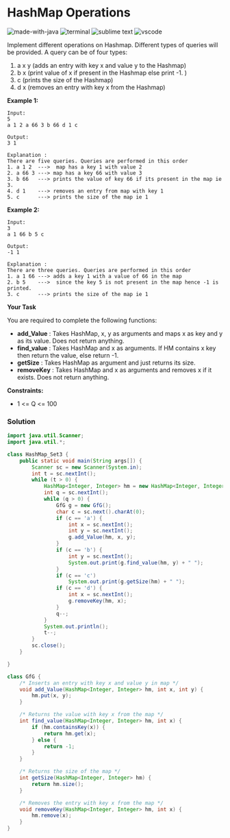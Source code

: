 # HashMap Operations
![made-with-java](https://img.shields.io/badge/Made%20with-Java-007396.svg)
![terminal](https://img.shields.io/badge/Windows%20Terminal-4D4D4D?logo=windows%20terminal&logoColor=white)
![sublime text](https://img.shields.io/badge/sublime_text-%23575757.svg?logo=sublime-text&logoColor=important)
![vscode](https://img.shields.io/badge/Visual_Studio_Code-0078D4?logo=visual%20studio%20code&logoColor=white)

Implement different operations on Hashmap. Different types of queries will be provided.
A query can be of four types:
1. a x y (adds an entry with key x and value y to the Hashmap)
2. b x (print value of  x if present in the Hashmap else print -1. )
3. c (prints the size of the Hashmap)
4. d x (removes an entry with key x from the Hashmap)

__Example 1:__
```
Input:
5
a 1 2 a 66 3 b 66 d 1 c

Output:
3 1

Explanation :
There are five queries. Queries are performed in this order
1. a 1 2  --->  map has a key 1 with value 2
2. a 66 3 ---> map has a key 66 with value 3
3. b 66   ---> prints the value of key 66 if its present in the map ie 3.
4. d 1    ---> removes an entry from map with key 1
5. c      ---> prints the size of the map ie 1
```
__Example 2:__
```
Input:
3
a 1 66 b 5 c

Output:
-1 1

Explanation :
There are three queries. Queries are performed in this order
1. a 1 66 ---> adds a key 1 with a value of 66 in the map
2. b 5    --->  since the key 5 is not present in the map hence -1 is printed.
3. c      ---> prints the size of the map ie 1
```
__Your Task__

You are required to complete the following functions:
- **add_Value** : Takes HashMap, x, y as arguments and maps x as key and y as its value. Does not return anything.
- **find_value** : Takes HashMap and x as arguments. If HM contains x key then return the value, else return -1.
- **getSize** : Takes HashMap as argument and just returns its size.
- **removeKey** : Takes HashMap and x as arguments and removes x if it exists. Does not return anything.

__Constraints:__
- 1 <= Q <= 100

### Solution
```java
import java.util.Scanner;
import java.util.*;

class HashMap_Set3 {
    public static void main(String args[]) {
        Scanner sc = new Scanner(System.in);
        int t = sc.nextInt();
        while (t > 0) {
            HashMap<Integer, Integer> hm = new HashMap<Integer, Integer>();
            int q = sc.nextInt();
            while (q > 0) {
                GfG g = new GfG();
                char c = sc.next().charAt(0);
                if (c == 'a') {
                    int x = sc.nextInt();
                    int y = sc.nextInt();
                    g.add_Value(hm, x, y);
                }
                if (c == 'b') {
                    int y = sc.nextInt();
                    System.out.print(g.find_value(hm, y) + " ");
                }
                if (c == 'c')
                    System.out.print(g.getSize(hm) + " ");
                if (c == 'd') {
                    int x = sc.nextInt();
                    g.removeKey(hm, x);
                }
                q--;
            }
            System.out.println();
            t--;
        }
        sc.close();
    }

}

class GfG {
    /* Inserts an entry with key x and value y in map */
    void add_Value(HashMap<Integer, Integer> hm, int x, int y) {
        hm.put(x, y);
    }

    /* Returns the value with key x from the map */
    int find_value(HashMap<Integer, Integer> hm, int x) {
        if (hm.containsKey(x)) {
            return hm.get(x);
        } else {
            return -1;
        }
    }

    /* Returns the size of the map */
    int getSize(HashMap<Integer, Integer> hm) {
        return hm.size();
    }

    /* Removes the entry with key x from the map */
    void removeKey(HashMap<Integer, Integer> hm, int x) {
        hm.remove(x);
    }
}
```